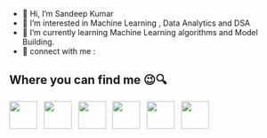 - 👋 Hi, I’m Sandeep Kumar
- 👀 I’m interested in Machine Learning , Data Analytics and DSA
- 🌱 I’m currently learning Machine Learning algorithms and Model Building.
- 🚀 connect with me :
<h2>Where you can find me 😉🔍</h2>
    <a href="https://instagram.com/sarcastic_sandy_0_0?igshid=NTc4MTIwNjQ2YQ=="><img src="https://tse2.mm.bing.net/th?id=OIP.dsWGMpqtgvW5590uuJ7JkQAAAA&pid=Api&P=0&h=180" height=50px weight=50px></img></a> &nbsp
    <a href="https://www.hackerrank.com/kumarsandeep1102?hr_r=1"><img src="https://tse2.mm.bing.net/th?id=OIP.SP5AjgaqCwsd1UVtScTD5gHaHa&pid=Api&P=0&h=180" height=50px weight=50px></img></a> &nbsp
    <a href="https://www.linkedin.com/in/sandeep-kumar-488a1b222/"><img src="https://tse3.mm.bing.net/th?id=OIP.b5oDvUVU5UVN4cefTJGq3wHaHa&pid=Api&P=0&h=180" height=50px weight=50px></img></a> &nbsp
    <a href="https://leetcode.com/Sandeep_Kumar96674/"><img src="https://tse4.mm.bing.net/th?id=OIP.DENauUixUf2DS-VfgKCXlAHaD2&pid=Api&P=0&h=180" height=50px weight=50px></img></a> &nbsp
    <a href="https://www.datacamp.com/portfolio/SandeepKumar0106"><img src="https://tse1.mm.bing.net/th?id=OIP.QPOjD2THACoelQZWBmNQPwHaD4&pid=Api&P=0&h=180" height=50px weight=50px></img></a> &nbsp
    <a href="https://www.codingninjas.com/studio/profile/2cb29e1f-7667-49cc-ac64-4a7467107dc6"><img src="https://tse1.mm.bing.net/th?id=OIP.YGMKfBEvia_lF6TyOdbQfwHaHa&pid=Api&P=0&h=180" height=50px weight=50px></img></a> &nbsp 
    </br></br>

